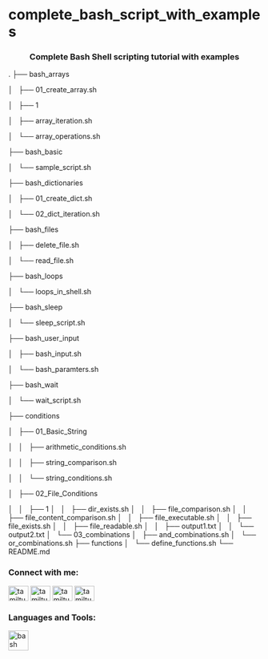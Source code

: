 # complete_bash_script_with_examples
<h3 align="center">Complete Bash Shell scripting tutorial with examples</h3>
.
├── bash_arrays

│   ├── 01_create_array.sh

│   ├── 1

│   ├── array_iteration.sh

│   └── array_operations.sh

├── bash_basic

│   └── sample_script.sh

├── bash_dictionaries

│   ├── 01_create_dict.sh

│   └── 02_dict_iteration.sh

├── bash_files

│   ├── delete_file.sh

│   └── read_file.sh

├── bash_loops

│   └── loops_in_shell.sh

├── bash_sleep

│   └── sleep_script.sh

├── bash_user_input

│   ├── bash_input.sh

│   └── bash_paramters.sh

├── bash_wait

│   └── wait_script.sh

├── conditions

│   ├── 01_Basic_String

│   │   ├── arithmetic_conditions.sh

│   │   ├── string_comparison.sh

│   │   └── string_conditions.sh

│   ├── 02_File_Conditions

│   │   ├── 1
│   │   ├── dir_exists.sh
│   │   ├── file_comparison.sh
│   │   ├── file_content_comparison.sh
│   │   ├── file_executable.sh
│   │   ├── file_exists.sh
│   │   ├── file_readable.sh
│   │   ├── output1.txt
│   │   └── output2.txt
│   └── 03_combinations
│       ├── and_combinations.sh
│       └── or_combinations.sh
├── functions
│   └── define_functions.sh
└── README.md

<h3 align="left">Connect with me:</h3>
<p align="left">
<a href="https://twitter.com/tamiltutera" target="blank"><img align="center" src="https://raw.githubusercontent.com/rahuldkjain/github-profile-readme-generator/master/src/images/icons/Social/twitter.svg" alt="tamiltutera" height="30" width="40" /></a>
<a href="https://linkedin.com/in/tamiltutera" target="blank"><img align="center" src="https://raw.githubusercontent.com/rahuldkjain/github-profile-readme-generator/master/src/images/icons/Social/linked-in-alt.svg" alt="tamiltutera" height="30" width="40" /></a>
<a href="https://fb.com/tamiltutera" target="blank"><img align="center" src="https://raw.githubusercontent.com/rahuldkjain/github-profile-readme-generator/master/src/images/icons/Social/facebook.svg" alt="tamiltutera" height="30" width="40" /></a>
<a href="https://www.youtube.com/c/tamiltutera" target="blank"><img align="center" src="https://raw.githubusercontent.com/rahuldkjain/github-profile-readme-generator/master/src/images/icons/Social/youtube.svg" alt="tamiltutera" height="30" width="40" /></a>
</p>

<h3 align="left">Languages and Tools:</h3>
<p align="left"> <a href="https://www.gnu.org/software/bash/" target="_blank" rel="noreferrer"> <img src="https://www.vectorlogo.zone/logos/gnu_bash/gnu_bash-icon.svg" alt="bash" width="40" height="40"/> </a> </p>
